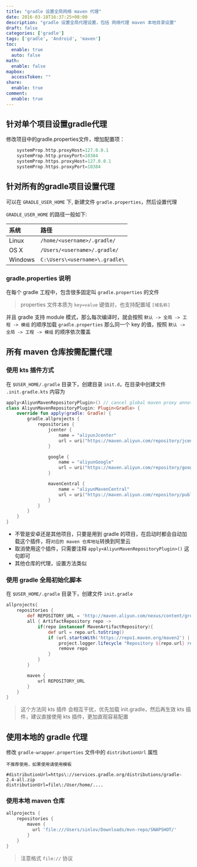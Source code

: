 ```yaml
---
title: "gradle 设置全局网络 maven 代理"
date: 2016-03-18T16:37:25+08:00
description: "gradle 设置全局代理设置，包括 网络代理 maven 本地目录设置"
draft: false
categories: ['gradle']
tags: ['gradle', 'Android', 'maven']
toc:
  enable: true
  auto: false
math:
  enable: false
mapbox:
  accessToken: ""
share:
  enable: true
comment:
  enable: true
---
```


## 针对单个项目设置gradle代理

修改项目中的gradle.properties文件，增加配置项：

```gradle
    systemProp.http.proxyHost=127.0.0.1
    systemProp.http.proxyPort=10384
    systemProp.https.proxyHost=127.0.0.1
    systemProp.https.proxyPort=10384
```

## 针对所有的gradle项目设置代理

可以在 `GRADLE_USER_HOME` 下, 新建文件 `gradle.properties`，然后设置代理

`GRADLE_USER_HOME` 的路径一般如下:

|系统|路径|
|:--|:--|
|Linux| `/home/<username>/.gradle/` |
|OS X| `/Users/<username>/.gradle/` |
|Windows| `C:\Users\<username>\.gradle\` |

### gradle.properties 说明

在每个 gradle 工程中，包含很多固定叫 `gradle.properties` 的文件

> properties 文件本质为 `key=value` 键值对，也支持配置域 `[域名称]`

并且 gradle 支持 module 模式，那么每次编译时，就会按照 `默认 -> 全局 -> 工程 -> 模组` 的顺序加载 `gradle.properties`
那么同一个 key 的值，按照 `默认 -> 全局 -> 工程 -> 模组` 的顺序依次覆盖


## 所有 maven 仓库按需配置代理

### 使用 kts 插件方式

在 `$USER_HOME/.gradle` 目录下，创建目录 `init.d`，在目录中创建文件 `.init.gradle.kts` 内容为

```kotlin
apply<AliyunMavenRepositoryPlugin>() // cancel global maven proxy annotation this line
class AliyunMavenRepositoryPlugin: Plugin<Gradle> {
    override fun apply(gradle: Gradle) {
        gradle.allprojects {
            repositories {
                jcenter {
                    name = "aliyunJcenter"
                    url = uri("https://maven.aliyun.com/repository/jcenter")
                }

                google {
                    name = "aliyunGoogle"
                    url = uri("https://maven.aliyun.com/repository/google")
                }

                mavenCentral {
                    name = "aliyunMavenCentral"
                    url = uri("https://maven.aliyun.com/repository/public")
                }
            }
        }
    }
}

```

- 不管是安卓还是其他项目，只要是用到 gradle 的项目，在启动时都会自动加载这个插件，将`对应的 maven 仓库地址`转换到阿里云
- 取消使用这个插件，只需要注释 `apply<AliyunMavenRepositoryPlugin>()` 这句即可
- 其他仓库的代理，设置方法类似

### 使用 gradle 全局初始化脚本

在 `$USER_HOME/.gradle` 目录下，创建文件 `init.gradle`

```groovy
allprojects{
    repositories {
        def REPOSITORY_URL = 'http://maven.aliyun.com/nexus/content/groups/public/'
        all { ArtifactRepository repo ->
            if(repo instanceof MavenArtifactRepository){
                def url = repo.url.toString()
                if (url.startsWith('https://repo1.maven.org/maven2') || url.startsWith('https://jcenter.bintray.com/')) {
                    project.logger.lifecycle "Repository ${repo.url} replaced by $REPOSITORY_URL."
                    remove repo
                }
            }
        }

        maven {
            url REPOSITORY_URL
        }
    }
}
```

> 这个方法同 kts 插件 会相互干扰，优先加载 init.gradle，然后再生效 kts 插件，建议直接使用 kts 插件，更加直观容易配置

## 使用本地的 gradle 代理

修改 `gradle-wrapper.properties` 文件中的 `distributionUrl` 属性

`不推荐使用，如果使用请使用模板`

```properties
#distributionUrl=https\://services.gradle.org/distributions/gradle-2.4-all.zip
distributionUrl=file\:/User/home/....
```

### 使用本地 maven 仓库

```groovy
allprojects {
    repositories {
        maven {
          url 'file:///Users/sinlov/Downloads/mvn-repo/SNAPSHOT/'
        }
    }
}
```

> 注意格式 `file://` 协议